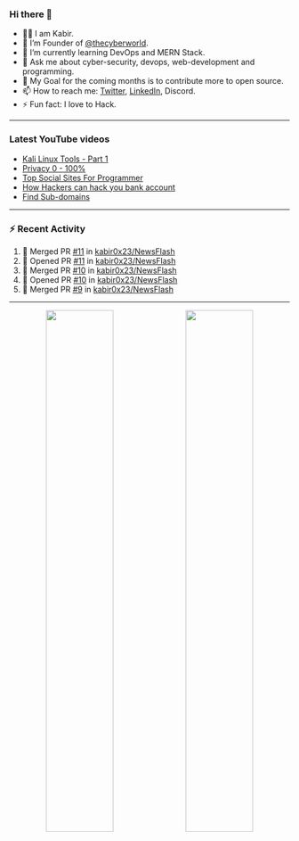 ### Hi there 👋
- 👨‍💻 I am Kabir.
- 🔭 I’m Founder of [@thecyberworld](https://github.com/thecyberworld).
- 🌱 I’m currently learning DevOps and MERN Stack.
- 💬 Ask me about cyber-security, devops, web-development and programming.
- 🥅 My Goal for the coming months is to contribute more to open source.
- 📫 How to reach me: [Twitter](https://www.twitter.com/kabir0x23), [LinkedIn](https://Linkedin.com/in/kabir0x23/), Discord.
- ⚡ Fun fact: I love to Hack.
 
<!-- --- -->
<!-- ## 🤝 Connect with me:

<a href="https://www.linkedin.com/in/kabir0x23/"><img align="left" src="images/linkedin.png" alt="Kabir | LinkedIn" width="42px"/></a>
<a href="https://twitter.com/kabir0x23"><img align="left" src="images/twitter.png" alt="Kabir | Twitter" width="42px"/></a>
<br />
<br />
 -->

---

### Latest YouTube videos
<!-- YOUTUBE-VIDEOS-LIST:START -->
- [Kali Linux Tools - Part 1](https://www.youtube.com/watch?v=1fxlLmuOlTw)
- [Privacy 0 - 100%](https://www.youtube.com/watch?v=klimIwTRZ4g)
- [Top Social Sites For Programmer](https://www.youtube.com/watch?v=vaFFdqf4jE8)
- [How Hackers can hack you bank account](https://www.youtube.com/watch?v=ub4kcehi9o8)
- [Find Sub-domains](https://www.youtube.com/watch?v=pthWoAV6Hk8)
<!-- YOUTUBE-VIDEOS-LIST:END -->

---

### :zap: Recent Activity
<!--START_SECTION:activity-->
1. 🎉 Merged PR [#11](https://github.com/kabir0x23/NewsFlash/pull/11) in [kabir0x23/NewsFlash](https://github.com/kabir0x23/NewsFlash)
2. 💪 Opened PR [#11](https://github.com/kabir0x23/NewsFlash/pull/11) in [kabir0x23/NewsFlash](https://github.com/kabir0x23/NewsFlash)
3. 🎉 Merged PR [#10](https://github.com/kabir0x23/NewsFlash/pull/10) in [kabir0x23/NewsFlash](https://github.com/kabir0x23/NewsFlash)
4. 💪 Opened PR [#10](https://github.com/kabir0x23/NewsFlash/pull/10) in [kabir0x23/NewsFlash](https://github.com/kabir0x23/NewsFlash)
5. 🎉 Merged PR [#9](https://github.com/kabir0x23/NewsFlash/pull/9) in [kabir0x23/NewsFlash](https://github.com/kabir0x23/NewsFlash)
<!--END_SECTION:activity-->

---

<p align="center">
  <img width="49%" src="https://github-readme-stats.vercel.app/api?username=kabir0x23&count_private=true&theme=dark&show_icons=true" />
  <img width="49%" src="https://github-readme-streak-stats.herokuapp.com/?user=kabir0x23&theme=dark&count_private=true" />
</p>

<!-- ---

<p align = "center">
 <img width="99%" src="https://activity-graph.herokuapp.com/graph?username=kabir0x23&theme=xcode">
</p>  
 -->
